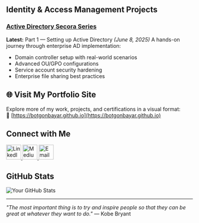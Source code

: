 ## Identity & Access Management Projects
### [Active Directory Secora Series](https://medium.com/@botgonbayar/part-1-setting-up-active-directory-c59677048c92)
**Latest:** Part 1 — Setting up Active Directory *(June 8, 2025)*
A hands-on journey through enterprise AD implementation:
- Domain controller setup with real-world scenarios  
- Advanced OU/GPO configurations  
- Service account security hardening  
- Enterprise file sharing best practices  

## 🌐 Visit My Portfolio Site
Explore more of my work, projects, and certifications in a visual format:  
🔗 [https://botgonbayar.github.io](https://botgonbayar.github.io)

## Connect with Me
<p align="left">
  <a href="https://linkedin.com/in/botgonbayar">
    <img src="https://img.shields.io/badge/LinkedIn-0077B5?style=for-the-badge&logo=linkedin&logoColor=white" alt="LinkedIn" height="40"/>
  </a>
  <a href="https://medium.com/@botgonbayar">
    <img src="https://img.shields.io/badge/Medium-12100E?style=for-the-badge&logo=medium&logoColor=white" alt="Medium" height="40"/>
  </a>
  <a href="mailto:batotgonbayar@proton.me">
    <img src="https://img.shields.io/badge/Email-D14836?style=for-the-badge&logo=gmail&logoColor=white" alt="Email" height="40"/>
  </a>
</p>

## GitHub Stats

![Your GitHub Stats](https://github-readme-stats.vercel.app/api?username=botgonbayar&show_icons=true&theme=dark)

---

*"The most important thing is to try and inspire people so that they can be great at whatever they want to do."* — Kobe Bryant

